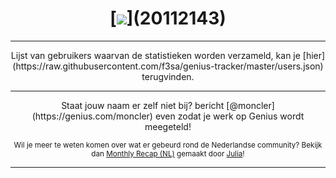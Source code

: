 <center>
<h1>[<img src="https://images.genius.com/c73ac6936ea6f890c02646fe98987393.650x166x1.png">](20112143)</h1>


<hr>Lijst van gebruikers waarvan de statistieken
worden verzameld, kan je [hier](https://raw.githubusercontent.com/f3sa/genius-tracker/master/users.json) terugvinden.<hr>Staat jouw naam er zelf niet bij?
bericht [@moncler](https://genius.com/moncler) even zodat je werk op Genius wordt meegeteld!

<small>Wil je meer te weten komen over wat er gebeurd rond de Nederlandse community? Bekijk dan [Monthly Recap (NL)](https://genius.com/Julia-nl-monthly-recap-nl-annotated) gemaakt door [Julia](https://genius.com/artists/Julia-nl)!</small>
</center><hr>
